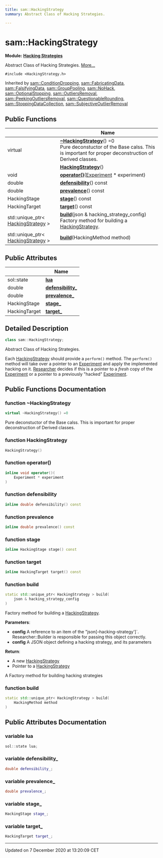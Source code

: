 ```yaml
---
title: sam::HackingStrategy
summary: Abstract Class of Hacking Strategies.  

---
```


# sam::HackingStrategy


**Module:** **[Hacking Strategies](/doxygen/Modules/group___hacking_strategies/)**

Abstract Class of Hacking Strategies.  [More...](#detailed-description)


`#include <HackingStrategy.h>`



Inherited by [sam::ConditionDropping](/doxygen/Classes/classsam_1_1_condition_dropping/), [sam::FabricatingData](/doxygen/Classes/classsam_1_1_fabricating_data/), [sam::FalsifyingData](/doxygen/Classes/classsam_1_1_falsifying_data/), [sam::GroupPooling](/doxygen/Classes/classsam_1_1_group_pooling/), [sam::NoHack](/doxygen/Classes/classsam_1_1_no_hack/), [sam::OptionalStopping](/doxygen/Classes/classsam_1_1_optional_stopping/), [sam::OutliersRemoval](/doxygen/Classes/classsam_1_1_outliers_removal/), [sam::PeekingOutliersRemoval](/doxygen/Classes/classsam_1_1_peeking_outliers_removal/), [sam::QuestionableRounding](/doxygen/Classes/classsam_1_1_questionable_rounding/), [sam::StoppingDataCollection](/doxygen/Classes/classsam_1_1_stopping_data_collection/), [sam::SubjectiveOutlierRemoval](/doxygen/Classes/classsam_1_1_subjective_outlier_removal/)










## Public Functions

|                | Name           |
| -------------- | -------------- |
| virtual  | **[~HackingStrategy](/doxygen/Classes/classsam_1_1_hacking_strategy/#function-~hackingstrategy)**() =0 <br>Pure deconstuctor of the Base calss. This is important for proper deconstruction of Derived classes.  |
|  | **[HackingStrategy](/doxygen/Classes/classsam_1_1_hacking_strategy/#function-hackingstrategy)**()  |
| void | **[operator()](/doxygen/Classes/classsam_1_1_hacking_strategy/#function-operator())**([Experiment](/doxygen/Classes/classsam_1_1_experiment/) * experiment)  |
| double | **[defensibility](/doxygen/Classes/classsam_1_1_hacking_strategy/#function-defensibility)**() const  |
| double | **[prevalence](/doxygen/Classes/classsam_1_1_hacking_strategy/#function-prevalence)**() const  |
| HackingStage | **[stage](/doxygen/Classes/classsam_1_1_hacking_strategy/#function-stage)**() const  |
| HackingTarget | **[target](/doxygen/Classes/classsam_1_1_hacking_strategy/#function-target)**() const  |
| std::unique_ptr< [HackingStrategy](/doxygen/Classes/classsam_1_1_hacking_strategy/) > | **[build](/doxygen/Classes/classsam_1_1_hacking_strategy/#function-build)**(json & hacking_strategy_config) <br>Factory method for building a [HackingStrategy](/doxygen/Classes/classsam_1_1_hacking_strategy/).  |
| std::unique_ptr< [HackingStrategy](/doxygen/Classes/classsam_1_1_hacking_strategy/) > | **[build](/doxygen/Classes/classsam_1_1_hacking_strategy/#function-build)**(HackingMethod method)  |


## Public Attributes

|                | Name           |
| -------------- | -------------- |
| sol::state | **[lua](/doxygen/Classes/classsam_1_1_hacking_strategy/#variable-lua)**  |
| double | **[defensibility_](/doxygen/Classes/classsam_1_1_hacking_strategy/#variable-defensibility_)**  |
| double | **[prevalence_](/doxygen/Classes/classsam_1_1_hacking_strategy/#variable-prevalence_)**  |
| HackingStage | **[stage_](/doxygen/Classes/classsam_1_1_hacking_strategy/#variable-stage_)**  |
| HackingTarget | **[target_](/doxygen/Classes/classsam_1_1_hacking_strategy/#variable-target_)**  |






## Detailed Description

```cpp
class sam::HackingStrategy;
```

Abstract Class of Hacking Strategies. 


























Each [HackingStrategy](/doxygen/Classes/classsam_1_1_hacking_strategy/) should provide a `perform()` method. The `perform()` method will take over a pointer to an [Experiment](/doxygen/Classes/classsam_1_1_experiment/) and apply the implemented hacking on it. [Researcher](/doxygen/Classes/classsam_1_1_researcher/) decides if this is a pointer to a _fresh_ copy of the [Experiment](/doxygen/Classes/classsam_1_1_experiment/) or a pointer to a previously "hacked" [Experiment](/doxygen/Classes/classsam_1_1_experiment/). 









## Public Functions Documentation

### function ~HackingStrategy

```cpp
virtual ~HackingStrategy() =0
```

Pure deconstuctor of the Base calss. This is important for proper deconstruction of Derived classes. 




























### function HackingStrategy

```cpp
HackingStrategy()
```





























### function operator()

```cpp
inline void operator()(
    Experiment * experiment
)
```





























### function defensibility

```cpp
inline double defensibility() const
```





























### function prevalence

```cpp
inline double prevalence() const
```





























### function stage

```cpp
inline HackingStage stage() const
```





























### function target

```cpp
inline HackingTarget target() const
```





























### function build

```cpp
static std::unique_ptr< HackingStrategy > build(
    json & hacking_strategy_config
)
```

Factory method for building a [HackingStrategy](/doxygen/Classes/classsam_1_1_hacking_strategy/). 

**Parameters**: 

  * **config** A reference to an item of the "json[&ndash;hacking-strategy']`. Researcher::Builder is responsible for passing this object correctly.
  * **config** A JSON object defining a hacking strategy, and its parameters 







**Return**: 

  * A new [HackingStrategy](/doxygen/Classes/classsam_1_1_hacking_strategy/)
  * Pointer to a [HackingStrategy](/doxygen/Classes/classsam_1_1_hacking_strategy/)





















A Factory method for building hacking strategies


### function build

```cpp
static std::unique_ptr< HackingStrategy > build(
    HackingMethod method
)
```































## Public Attributes Documentation

### variable lua

```cpp
sol::state lua;
```





























### variable defensibility_

```cpp
double defensibility_;
```





























### variable prevalence_

```cpp
double prevalence_;
```





























### variable stage_

```cpp
HackingStage stage_;
```





























### variable target_

```cpp
HackingTarget target_;
```

































-------------------------------

Updated on  7 December 2020 at 13:20:09 CET